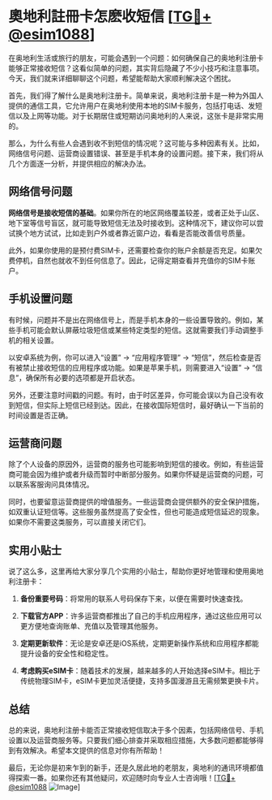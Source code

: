 # 奧地利註冊卡怎麽收短信 [[TG💪+ @esim1088](https://t.me/s/esim1088)]

在奥地利生活或旅行的朋友，可能会遇到一个问题：如何确保自己的奥地利注册卡能够正常接收短信？这看似简单的问题，其实背后隐藏了不少小技巧和注意事项。今天，我们就来详细聊聊这个问题，希望能帮助大家顺利解决这个困扰。

首先，我们得了解什么是奥地利注册卡。简单来说，奥地利注册卡是一种为外国人提供的通信工具，它允许用户在奥地利使用本地的SIM卡服务，包括打电话、发短信以及上网等功能。对于长期居住或短期访问奥地利的人来说，这张卡是非常实用的。

那么，为什么有些人会遇到收不到短信的情况呢？这可能与多种因素有关。比如，网络信号问题、运营商设置错误、甚至是手机本身的设置问题。接下来，我们将从几个方面逐一分析，并提供相应的解决办法。

## 网络信号问题

**网络信号是接收短信的基础**。如果你所在的地区网络覆盖较差，或者正处于山区、地下室等信号盲区，就可能导致短信无法及时接收到。这种情况下，建议你可以尝试换个地方试试，比如走到户外或者靠近窗户边，看看是否能改善信号质量。

此外，如果你使用的是预付费SIM卡，还需要检查你的账户余额是否充足。如果欠费停机，自然也就收不到任何信息了。因此，记得定期查看并充值你的SIM卡账户。

## 手机设置问题

有时候，问题并不是出在网络信号上，而是手机本身的一些设置导致的。例如，某些手机可能会默认屏蔽垃圾短信或某些特定类型的短信。这就需要我们手动调整手机的相关设置。

以安卓系统为例，你可以进入“设置” -> “应用程序管理” -> “短信”，然后检查是否有被禁止接收短信的应用程序或功能。如果是苹果手机，则需要进入“设置” -> “信息”，确保所有必要的选项都是开启状态。

另外，还要注意时间戳的问题。有时，由于时区差异，你可能会误以为自己没有收到短信，但实际上短信已经到达。因此，在接收国际短信时，最好确认一下当前的时间设置是否正确。

## 运营商问题

除了个人设备的原因外，运营商的服务也可能影响到短信的接收。例如，有些运营商可能会因为维护或者升级而暂时中断部分服务。如果你怀疑是运营商的问题，可以联系客服询问具体情况。

同时，也要留意运营商提供的增值服务。一些运营商会提供额外的安全保护措施，如双重认证短信等。这些服务虽然提高了安全性，但也可能造成短信延迟的现象。如果你不需要这类服务，可以直接关闭它们。

## 实用小贴士

说了这么多，这里再给大家分享几个实用的小贴士，帮助你更好地管理和使用奥地利注册卡：

1. **备份重要号码**：将常用的联系人号码保存下来，以便在需要时快速查找。
   
2. **下载官方APP**：许多运营商都推出了自己的手机应用程序，通过这些应用可以更方便地查询账单、充值以及管理其他服务。

3. **定期更新软件**：无论是安卓还是iOS系统，定期更新操作系统和应用程序都能提升设备的安全性和稳定性。

4. **考虑购买eSIM卡**：随着技术的发展，越来越多的人开始选择eSIM卡。相比于传统物理SIM卡，eSIM卡更加灵活便捷，支持多国漫游且无需频繁更换卡片。

## 总结

总的来说，奥地利注册卡能否正常接收短信取决于多个因素，包括网络信号、手机设置以及运营商服务等。只要我们细心排查并采取相应措施，大多数问题都能够得到有效解决。希望本文提供的信息对你有所帮助！

最后，无论你是初来乍到的新手，还是久居此地的老朋友，奥地利的通讯环境都值得探索一番。如果你还有其他疑问，欢迎随时向专业人士咨询哦！[[TG💪+ @esim1088](https://t.me/s/esim1088) ![Image](https://i.postimg.cc/4NQfJmqS/Snipaste-2025-05-13-00-14-12.png)]